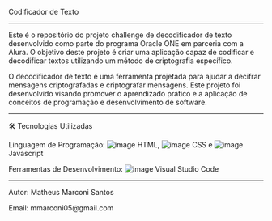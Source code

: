  Codificador de Texto
______________________________________________________________________________________________________________________________________________
Este é o repositório do projeto challenge de decodificador de texto desenvolvido como parte do programa Oracle ONE em parceria com a Alura. 
O objetivo deste projeto é criar uma aplicação capaz de codificar e decodificar textos utilizando um método de criptografia específico.

O decodificador de texto é uma ferramenta projetada para ajudar a decifrar mensagens criptografadas e criptografar mensagens.
Este projeto foi desenvolvido visando promover o aprendizado prático e a aplicação de conceitos de programação e desenvolvimento de software.
______________________________________________________________________________________________________________________________________________
🛠️ Tecnologias Utilizadas

Linguagem de Programação:
![image](https://github.com/user-attachments/assets/054159d0-177e-441f-8745-ab3207310189)
HTML,
![image](https://github.com/user-attachments/assets/401e3058-5b16-4828-89b4-42b50b85e964)
CSS e
![image](https://github.com/user-attachments/assets/2ffc38da-b68e-4402-836a-b675b1826ada)
Javascript

Ferramentas de Desenvolvimento:
![image](https://github.com/user-attachments/assets/2c4b688e-fbed-46d8-84b8-a2900e52bb7d)
Visual Studio Code

_______________________________________________________________________________________________________________________________________________
Autor: Matheus Marconi Santos
<p>Email: mmarconi05@gmail.com</p>
